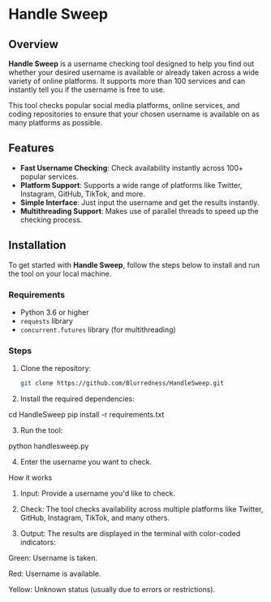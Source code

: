 # Handle Sweep

## Overview

**Handle Sweep** is a username checking tool designed to help you find out whether your desired username is available or already taken across a wide variety of online platforms. It supports more than 100 services and can instantly tell you if the username is free to use.

This tool checks popular social media platforms, online services, and coding repositories to ensure that your chosen username is available on as many platforms as possible.

## Features

- **Fast Username Checking**: Check availability instantly across 100+ popular services.
- **Platform Support**: Supports a wide range of platforms like Twitter, Instagram, GitHub, TikTok, and more.
- **Simple Interface**: Just input the username and get the results instantly.
- **Multithreading Support**: Makes use of parallel threads to speed up the checking process.

## Installation

To get started with **Handle Sweep**, follow the steps below to install and run the tool on your local machine.

### Requirements

- Python 3.6 or higher
- `requests` library
- `concurrent.futures` library (for multithreading)

### Steps

1. Clone the repository:

   ```bash
   git clone https://github.com/Blurredness/HandleSweep.git

2. Install the required dependencies:

cd HandleSweep
pip install -r requirements.txt


3. Run the tool:

python handlesweep.py


4. Enter the username you want to check.



How it works

1. Input: Provide a username you'd like to check.


2. Check: The tool checks availability across multiple platforms like Twitter, GitHub, Instagram, TikTok, and many others.


3. Output: The results are displayed in the terminal with color-coded indicators:

Green: Username is taken.

Red: Username is available.

Yellow: Unknown status (usually due to errors or restrictions).

